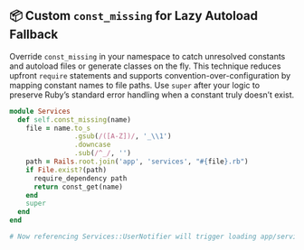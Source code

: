 ## 📦 Custom `const_missing` for Lazy Autoload Fallback

Override `const_missing` in your namespace to catch unresolved constants and autoload files or generate classes on the fly. This technique reduces upfront `require` statements and supports convention-over-configuration by mapping constant names to file paths. Use `super` after your logic to preserve Ruby’s standard error handling when a constant truly doesn’t exist.

```ruby
module Services
  def self.const_missing(name)
    file = name.to_s
                .gsub(/([A-Z])/, '_\\1')
                .downcase
                .sub(/^_/, '')
    path = Rails.root.join('app', 'services', "#{file}.rb")
    if File.exist?(path)
      require_dependency path
      return const_get(name)
    end
    super
  end
end

# Now referencing Services::UserNotifier will trigger loading app/services/user_notifier.rb
```